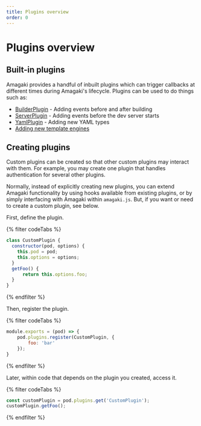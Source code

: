 ```yaml
---
title: Plugins overview
order: 0
---
```


# Plugins overview

## Built-in plugins

Amagaki provides a handful of inbuilt plugins which can trigger callbacks at
different times during Amagaki's lifecycle. Plugins can be used to do things
such as:

- [BuilderPlugin]({{pod.doc('/content/docs/plugins/build-hooks.md').url.path}}) - Adding events before and after building
- [ServerPlugin]({{pod.doc('/content/docs/plugins/server-middleware.md').url.path}}) - Adding events before the dev server starts
- [YamlPlugin]({{pod.doc('/content/docs/plugins/yaml-types.md').url.path}}) - Adding new YAML types
- [Adding new template engines]({{pod.doc('/content/docs/plugins/template-engines.md').url.path}})

## Creating plugins

Custom plugins can be created so that other custom plugins may interact with
them. For example, you may create one plugin that handles authentication for
several other plugins.

Normally, instead of explicitly creating new plugins, you can extend Amagaki functionality by using hooks available from existing plugins, or by simply interfacing with Amagaki within `amagaki.js`. But, if you want or need to create a custom plugin, see below.

First, define the plugin.

{% filter codeTabs %}
```javascript:title=plugin.js
class CustomPlugin {
  constructor(pod, options) {
    this.pod = pod;
    this.options = options;
  }
  getFoo() {
      return this.options.foo;
  }
}
```
{% endfilter %}

Then, register the plugin.

{% filter codeTabs %}
```javascript:title=amagaki.js
module.exports = (pod) => {
    pod.plugins.register(CustomPlugin, {
        foo: 'bar'
    });
}
```
{% endfilter %}

Later, within code that depends on the plugin you created, access it.

{% filter codeTabs %}
```javascript
const customPlugin = pod.plugins.get('CustomPlugin');
customPlugin.getFoo();
```
{% endfilter %}